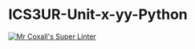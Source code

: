 # ICS3UR-Unit-x-yy-Python

[![Mr Coxall's Super Linter](https://github.com/KaitlynIp64/ICS3UR-Unit-x-yy-Python/workflows/Mr%20Coxall's%20Super%20Linter/badge.svg)](https://github.com/KaitlynIp64/ICS3UR-Unit-x-yy-Python/actions/)
